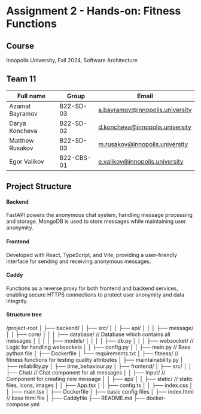 # Assignment 2 - Hands-on: Fitness Functions

## Course
Innopolis University, Fall 2024, Software Architecture

## Team 11
| Full name       | Group     | Email                           |
|-----------------|-----------|---------------------------------|
| Azamat Bayramov | B22-SD-03 | a.bayramov@innopolis.university |
| Darya Koncheva  | B22-SD-02 | d.koncheva@innopolis.university |
| Matthew Rusakov | B22-SD-03 | m.rusakov@innopolis.university  |
| Egor Valikov    | B22-CBS-01| e.valikov@innopolis.university  |

## Project Structure
#### Backend
FastAPI powers the anonymous chat system, handling message processing and storage. MongoDB is used to store messages while maintaining user anonymity.

#### Frontend
Developed with React, TypeScript, and Vite, providing a user-friendly interface for sending and receiving anonymous messages.

#### Caddy
Functions as a reverse proxy for both frontend and backend services, enabling secure HTTPS connections to protect user anonymity and data integrity.

#### Structure tree

/project-root
│
├── backend/
│   ├── src/
│   │   ├── api/
│   │   │   ├── message/
│   │   ├── core/
│   │   │   ├── database/  // Database which contains all messages
│   │   │   │   ├── models/
│   │   │   │   ├── db.py
│   │   │   ├── websocket/ // Logic for handling websockets
│   │   ├── config.py
│   │   ├── main.py        // Base python file
│   ├── Dockerfile
│   └── requirements.txt
│
├── fitness/               // fitness functions for testing quality attributes
│   ├── maintainability.py
│   ├── reliability.py
│   ├── time_behaviour.py
│
├── frontend/
│   ├── src/
│   │   ├── Chat/          // Chat component for all messages
│   │   ├── Input/         // Component for creating new message
│   │   ├── api/
│   │   ├── static/        // static files, icons, images
│   │   ├── App.tsx
│   │   ├── config.ts
│   │   ├── index.css
│   │   ├── main.tsx
│   ├── Dockerfile
│   ├── basic config files
│   ├── index.html         // base html file
│
├── Caddyfile
├── README.md
├── docker-compose.yml
